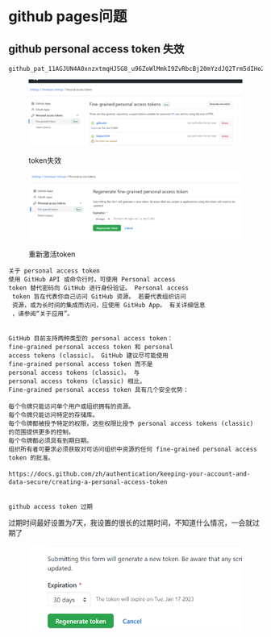 # github pages问题

## github personal access token 失效

```
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
```

<figure><img src=".gitbook/assets/image (18).png" alt=""><figcaption><p>token失效</p></figcaption></figure>

<figure><img src=".gitbook/assets/image (19).png" alt=""><figcaption><p>重新激活token</p></figcaption></figure>

```
关于 personal access token
使用 GitHub API 或命令行时，可使用 Personal access 
token 替代密码向 GitHub 进行身份验证。 Personal access
 token 旨在代表你自己访问 GitHub 资源。 若要代表组织访问
 资源，或为长时间的集成而访问，应使用 GitHub App。 有关详细信息
 ，请参阅“关于应用”。


GitHub 目前支持两种类型的 personal access token：
fine-grained personal access token 和 personal 
access tokens (classic)。 GitHub 建议尽可能使用 
fine-grained personal access token 而不是 
personal access tokens (classic)。 与 
personal access tokens (classic) 相比，
Fine-grained personal access token 具有几个安全优势：

每个令牌只能访问单个用户或组织拥有的资源。
每个令牌只能访问特定的存储库。
每个令牌都被授予特定的权限，这些权限比授予 personal access tokens (classic) 的范围提供更多的控制。
每个令牌都必须具有到期日期。
组织所有者可要求必须获取对可访问组织中资源的任何 fine-grained personal access token 的批准。

https://docs.github.com/zh/authentication/keeping-your-account-and-data-secure/creating-a-personal-access-token


github access token 过期
```

过期时间最好设置为7天，我设置的很长的过期时间，不知道什么情况，一会就过期了

<figure><img src=".gitbook/assets/image (12).png" alt=""><figcaption></figcaption></figure>
